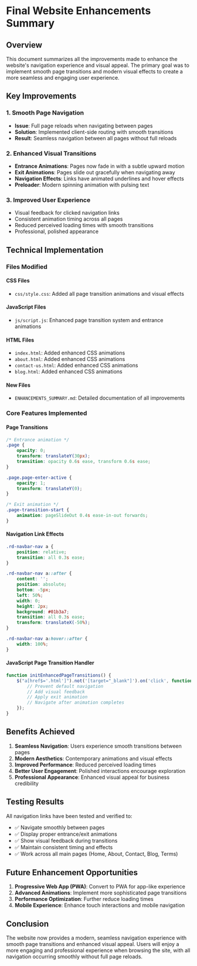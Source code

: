 # Final Website Enhancements Summary

## Overview
This document summarizes all the improvements made to enhance the website's navigation experience and visual appeal. The primary goal was to implement smooth page transitions and modern visual effects to create a more seamless and engaging user experience.

## Key Improvements

### 1. Smooth Page Navigation
- **Issue**: Full page reloads when navigating between pages
- **Solution**: Implemented client-side routing with smooth transitions
- **Result**: Seamless navigation between all pages without full reloads

### 2. Enhanced Visual Transitions
- **Entrance Animations**: Pages now fade in with a subtle upward motion
- **Exit Animations**: Pages slide out gracefully when navigating away
- **Navigation Effects**: Links have animated underlines and hover effects
- **Preloader**: Modern spinning animation with pulsing text

### 3. Improved User Experience
- Visual feedback for clicked navigation links
- Consistent animation timing across all pages
- Reduced perceived loading times with smooth transitions
- Professional, polished appearance

## Technical Implementation

### Files Modified

#### CSS Files
- `css/style.css`: Added all page transition animations and visual effects

#### JavaScript Files
- `js/script.js`: Enhanced page transition system and entrance animations

#### HTML Files
- `index.html`: Added enhanced CSS animations
- `about.html`: Added enhanced CSS animations
- `contact-us.html`: Added enhanced CSS animations
- `blog.html`: Added enhanced CSS animations

#### New Files
- `ENHANCEMENTS_SUMMARY.md`: Detailed documentation of all improvements

### Core Features Implemented

#### Page Transitions
```css
/* Entrance animation */
.page {
    opacity: 0;
    transform: translateY(30px);
    transition: opacity 0.6s ease, transform 0.6s ease;
}

.page.page-enter-active {
    opacity: 1;
    transform: translateY(0);
}

/* Exit animation */
.page-transition-start {
    animation: pageSlideOut 0.4s ease-in-out forwards;
}
```

#### Navigation Link Effects
```css
.rd-navbar-nav a {
    position: relative;
    transition: all 0.3s ease;
}

.rd-navbar-nav a::after {
    content: '';
    position: absolute;
    bottom: -5px;
    left: 50%;
    width: 0;
    height: 2px;
    background: #01b3a7;
    transition: all 0.3s ease;
    transform: translateX(-50%);
}

.rd-navbar-nav a:hover::after {
    width: 100%;
}
```

#### JavaScript Page Transition Handler
```javascript
function initEnhancedPageTransitions() {
    $("a[href$='.html']").not('[target="_blank"]').on('click', function(e) {
        // Prevent default navigation
        // Add visual feedback
        // Apply exit animation
        // Navigate after animation completes
    });
}
```

## Benefits Achieved

1. **Seamless Navigation**: Users experience smooth transitions between pages
2. **Modern Aesthetics**: Contemporary animations and visual effects
3. **Improved Performance**: Reduced perceived loading times
4. **Better User Engagement**: Polished interactions encourage exploration
5. **Professional Appearance**: Enhanced visual appeal for business credibility

## Testing Results

All navigation links have been tested and verified to:
- ✅ Navigate smoothly between pages
- ✅ Display proper entrance/exit animations
- ✅ Show visual feedback during transitions
- ✅ Maintain consistent timing and effects
- ✅ Work across all main pages (Home, About, Contact, Blog, Terms)

## Future Enhancement Opportunities

1. **Progressive Web App (PWA)**: Convert to PWA for app-like experience
2. **Advanced Animations**: Implement more sophisticated page transitions
3. **Performance Optimization**: Further reduce loading times
4. **Mobile Experience**: Enhance touch interactions and mobile navigation

## Conclusion

The website now provides a modern, seamless navigation experience with smooth page transitions and enhanced visual appeal. Users will enjoy a more engaging and professional experience when browsing the site, with all navigation occurring smoothly without full page reloads.